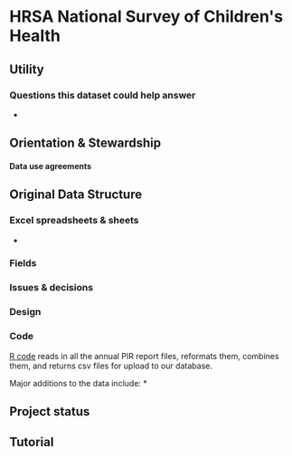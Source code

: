 # HRSA National Survey of Children's Health


## Utility


### Questions this dataset could help answer

* 

## Orientation & Stewardship  


#### Data use agreements


## Original Data Structure

### Excel spreadsheets & sheets
* 


### Fields



### Issues & decisions



### Design


### Code

[R code](https://github.com/PositiveSumData/NationalOralHealthDataPortal/blob/master/Data/HeadStart/HeadStart_r_code.R) reads in all the annual PIR report files, reformats them, combines them, and returns csv files for upload to our database. 

Major additions to the data include:
* 
## Project status

## Tutorial

